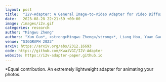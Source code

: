 ```yaml
---
layout: post
title:  "I2V-Adapter: A General Image-to-Video Adapter for Video Diffusion Models"
date:   2023-08-28 22:21:59 +00:00
image: /images/i2v.gif
categories: research
author: "Mingwu Zheng"
authors: "Xun Guo*, <strong>Mingwu Zheng</strong>*, Liang Hou, Yuan Gao, Yufan Deng, Pengfei Wan, Di Zhang, Yufan Liu, Weiming Hu, Zhengjun Zha, Haibin Huang, Chongyang Ma"
venue: "SIGGRAPH 2023"
arxiv: https://arxiv.org/abs/2312.16693
code: https://github.com/KwaiVGI/I2V-Adapter
website: https://i2v-adapter-paper.github.io
---
```

*Equal contribution. An extremely lightweight adapter for animating your photos.
